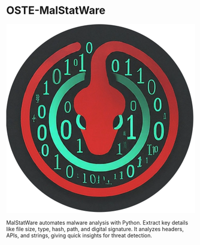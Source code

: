# OSTE-MalStatWare
![Project Logo](MalStatWare.png)

MalStatWare automates malware analysis with Python. Extract key details like file size, type, hash, path, and digital signature. It analyzes headers, APIs, and strings, giving quick insights for threat detection.


